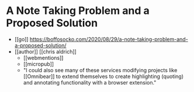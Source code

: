 # A Note Taking Problem and a Proposed Solution

- [[go]] https://boffosocko.com/2020/08/29/a-note-taking-problem-and-a-proposed-solution/
- [[author]] [[chris aldrich]]
  - [[webmentions]]
  - [[micropub]]
  - "I could also see many of these services modifying projects like [[Omnibear]] to extend themselves to create highlighting (quoting) and annotating functionality with a browser extension."


